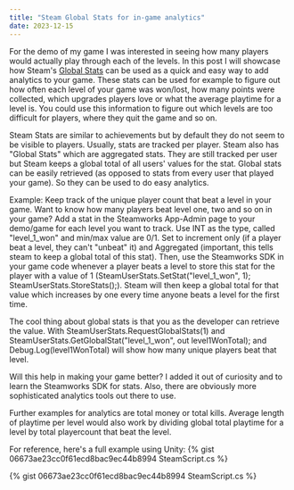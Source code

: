 ```yaml
---
title: "Steam Global Stats for in-game analytics"
date: 2023-12-15
---
```


For the demo of my game I was interested in seeing how many players would actually play through each of the levels. In this post I will showcase how Steam's [Global Stats](https://partner.steamgames.com/doc/features/achievements) can be used as a quick and easy way to add analytics to your game. These stats can be used for example to figure out how often each level of your game was won/lost, how many points were collected, which upgrades players love or what the average playtime for a level is. You could use this information to figure out which levels are too difficult for players, where they quit the game and so on. 

Steam Stats are similar to achievements but by default they do not seem to be visible to players. Usually, stats are tracked per player. Steam also has "Global Stats" which are aggregated stats. They are still tracked per user but Steam keeps a global total of all users' values for the stat. Global stats can be easily retrieved (as opposed to stats from every user that played your game). So they can be used to do easy analytics. 

Example: Keep track of the unique player count that beat a level in your game. Want to know how many players beat level one, two and so on in your game? Add a stat in the Steamworks App-Admin page to your demo/game for each level you want to track. Use INT as the type, called "level_1_won" and min/max value are 0/1. Set to increment only (if a player beat a level, they can't "unbeat" it) and Aggregated (important, this tells steam to keep a global total of this stat). Then, use the Steamworks SDK in your game code whenever a player beats a level to store this stat for the player with a value of 1 (SteamUserStats.SetStat("level_1_won", 1); SteamUserStats.StoreStats();). Steam will then keep a global total for that value which increases by one every time anyone beats a level for the first time. 

The cool thing about global stats is that you as the developer can retrieve the value. With SteamUserStats.RequestGlobalStats(1) and SteamUserStats.GetGlobalStat("level_1_won", out level1WonTotal); and Debug.Log(level1WonTotal) will show how many unique players beat that level.

Will this help in making your game better? I added it out of curiosity and to learn the Steamworks SDK for stats. Also, there are obviously more sophisticated analytics tools out there to use.

Further examples for analytics are total money or total kills. Average length of playtime per level would also work by dividing global total playtime for a level by total playercount that beat the level. 

For reference, here's a full example using Unity: {% gist 06673ae23cc0f61ecd8bac9ec44b8994 SteamScript.cs  %}

{% gist 06673ae23cc0f61ecd8bac9ec44b8994 
SteamScript.cs  %}
